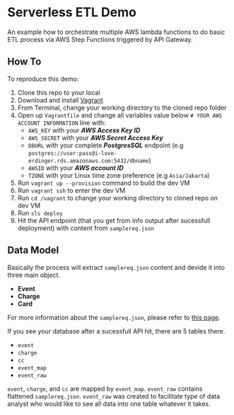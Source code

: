 # Serverless ETL Demo

An example how to orchestrate multiple AWS lambda functions to do basic ETL process via AWS Step Functions triggered by API Gateway.

## How To

To reproduce this demo:

1. Clone this repo to your local
2. Download and install [Vagrant](https://www.vagrantup.com/downloads.html)
3. From Terminal, change your working directory to the cloned repo folder
4. Open up `Vagrantfile` and change all variables value below `# YOUR AWS ACCOUNT INFORMATION` line with:
	- `AWS_KEY` with your ***AWS Access Key ID***
	- `AWS_SECRET` with your ***AWS Secret Access Key***
	- `DBURL` with your complete ***PostgresSQL*** endpoint (e.g `postgres://user:pass@i-love-erdinger.rds.amazonaws.com:5432/dbname`)
	- `AWSID` with your ***AWS account ID***
	- `TZONE` with your Linux time zone preference (e.g `Asia/Jakarta`)
5. Run `vagrant up --provision` command to build the dev VM
6. Run `vagrant ssh` to enter the dev VM
7. Run `cd /vagrant` to change your working directory to cloned repo on dev VM
8. Run `sls deploy`
9. Hit the API endpoint (that you get from info output after sucessfull deployment) with content from `samplereq.json`

## Data Model

Basically the process will extract `samplereq.json` content and devide it into three main object.

- **Event**
- **Charge**
- **Card**

For more information about the `samplereq.json`, please refer to [this page](https://stripe.com/docs/api#charge_object).

If you see your database after a sucessfull API hit, there are 5 tables there.

- `event`
- `charge`
- `cc`
- `event_map`
- `event_raw`

`event`, `charge`, and `cc` are mapped by `event_map`. `event_raw` contains flattened `samplereq.json`. `event_raw` was created to facilitate type of data analyst who would like to see all data into one table whatever it takes.

